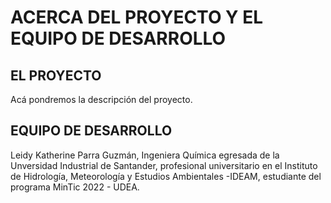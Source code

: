 # ACERCA DEL PROYECTO Y EL EQUIPO DE DESARROLLO

## EL PROYECTO

Acá pondremos la descripción del proyecto.


## EQUIPO DE DESARROLLO
Leidy Katherine Parra Guzmán, Ingeniera Química egresada de la Unversidad Industrial de Santander, profesional universitario en el Instituto de Hidrología, Meteorología y Estudios Ambientales -IDEAM, estudiante del programa MinTic 2022 - UDEA.
